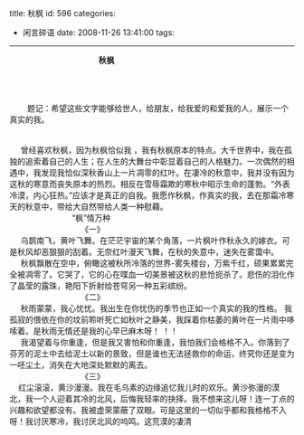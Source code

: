 title: 秋枫
id: 596
categories:
  - 闲言碎语
date: 2008-11-26 13:41:00
tags:
---

<span>&nbsp;&nbsp;&nbsp;&nbsp;&nbsp;&nbsp;&nbsp;&nbsp;&nbsp;&nbsp;&nbsp;&nbsp;&nbsp;&nbsp;&nbsp;&nbsp;<span>&nbsp;&nbsp;&nbsp;&nbsp;&nbsp;&nbsp;&nbsp;&nbsp;&nbsp;&nbsp;&nbsp;&nbsp;&nbsp;&nbsp;&nbsp;&nbsp;&nbsp;&nbsp;&nbsp;&nbsp;&nbsp;&nbsp;&nbsp; </span></span>**<span>秋枫</span>**

</br>
</br>

<span>
</br>&nbsp;&nbsp;&nbsp;&nbsp;&nbsp;&nbsp;&nbsp;&nbsp;</span><span><span>题记：希望这些文字能够给世人，给朋友，给我爱的和爱我的人，展示一个真实的我。</span></span><span>
</br>&nbsp;&nbsp;&nbsp;&nbsp;&nbsp;
</br>
</br>&nbsp;&nbsp;&nbsp;&nbsp;&nbsp;</span><span><span>曾经喜欢秋枫，因为秋枫恰似我</span></span><span>&nbsp;</span><span><span>，我有秋枫原本的特点。大千世界中，我在孤独的追索着自己的人生；在人生的大舞台中彰显着自己的人格魅力。一次偶然的相遇中，我发现我恰似深秋香山上一片凋零的红叶。在凄冷的秋意中，我并没有因为这秋的寒意而丧失原本的热烈。相反在雪辱霜欺的寒秋中昭示生命的蓬勃。</span></span><span>“</span><span><span>外表冷漠，内心狂热。</span></span><span>”</span><span><span>应该才是真正的自我。我愿作秋枫，作真实的我，去在那霜冷寒天的秋意中，带给大自然带给人类一种慰藉。</span></span><span>
</br>&nbsp;&nbsp;&nbsp;&nbsp;&nbsp;&nbsp;&nbsp;&nbsp;&nbsp;&nbsp;&nbsp;&nbsp;&nbsp;&nbsp;&nbsp;&nbsp;&nbsp;&nbsp;&nbsp;&nbsp;&nbsp;&nbsp;&nbsp;&nbsp;&nbsp;&nbsp;&nbsp;&nbsp;“</span><span><span>枫</span></span><span>”</span><span><span>情万种</span></span><span>
</br>&nbsp;&nbsp;&nbsp;&nbsp;&nbsp;&nbsp;&nbsp;&nbsp;&nbsp;&nbsp;&nbsp;&nbsp;&nbsp;&nbsp;&nbsp;&nbsp;&nbsp;&nbsp;&nbsp;&nbsp;&nbsp;&nbsp;&nbsp;&nbsp;&nbsp;&nbsp;&nbsp;&nbsp;&nbsp;&nbsp;&nbsp;&nbsp;</span><span><span>《一》</span></span><span>
</br>&nbsp;&nbsp;&nbsp;&nbsp;&nbsp;</span><span><span>乌鹊南飞，黄叶飞舞。在茫茫宇宙的某个角落，一片枫叶作秋永久的嫁衣。可是秋风却恶狠狠的刮着。无奈红叶漫天飞舞，在秋的失意中，迷失在雾霭中。</span></span><span>
</br>&nbsp;&nbsp;&nbsp;&nbsp;&nbsp;</span><span><span>秋枫飘散在空中，俯瞰这被秋所冷落的世界</span></span><span>-</span><span><span>雾失楼台，万紫千红，硕果累累完全被凋零了。它哭了，它的心在喋血一切美景被这秋的悲怆扼杀了。悲伤的泪化作了晶莹的露珠，艳阳下折射给苍穹另一种五彩缤纷。</span></span><span>
</br>&nbsp;&nbsp;&nbsp;&nbsp;&nbsp;&nbsp;&nbsp;&nbsp;&nbsp;&nbsp;&nbsp;&nbsp;&nbsp;&nbsp;&nbsp;&nbsp;&nbsp;&nbsp;&nbsp;&nbsp;&nbsp;&nbsp;&nbsp;&nbsp;&nbsp;&nbsp;&nbsp;&nbsp;&nbsp;&nbsp;&nbsp;&nbsp;</span><span><span>《二》</span></span><span>&nbsp;&nbsp;
</br>&nbsp;&nbsp;&nbsp;&nbsp;&nbsp;</span><span><span>秋雨蒙蒙，我心忧忧。我出生在你忧伤的季节也正如一个真实的我的性格</span><span>。</span></span><span>&nbsp;</span><span><span>我孤寂的偎依在你的坟前聆听死亡如秋叶之静美，我踩着你枯萎的黄叶在一片雨中哆嗦着。是秋雨无情还是我的心早已麻木呀！</span></span><span>&nbsp;</span><span><span>！！</span></span><span>
</br>&nbsp;&nbsp;&nbsp;&nbsp;&nbsp;</span><span><span>我渴望着与你重逢，但是我又害怕和你重逢，我怕我们会格格不入。你落到了芬芳的泥土中去给泥土以新的景致，但是谁也无法拯救你的命运，终究你还是变为一呸尘土，消失在大地深处默默的离去。</span></span><span>&nbsp;&nbsp;&nbsp;
</br>&nbsp;&nbsp;&nbsp;&nbsp;&nbsp;&nbsp;&nbsp;&nbsp;&nbsp;&nbsp;&nbsp;&nbsp;&nbsp;&nbsp;&nbsp;&nbsp;&nbsp;&nbsp;&nbsp;&nbsp;&nbsp;&nbsp;&nbsp;&nbsp;&nbsp;&nbsp;&nbsp;&nbsp;&nbsp;&nbsp;&nbsp;&nbsp;</span><span><span>《三》</span></span><span>
</br>&nbsp;&nbsp;&nbsp;&nbsp;</span><span><span>红尘滚滚，黄沙漫漫。我在毛乌素的边缘追忆我儿时的欢乐。黄沙弥漫的漠北，我一个人迎着其冷的北风，后悔我轻率的抉择。我不想来这儿呀！连一丁点的兴趣和欲望都没有。我被虚荣蒙蔽了双眼。可是这里的一切似乎都和我格格不入呀！我讨厌寒冷，我讨厌北风的呜鸣。这荒漠的凄清</span></span>